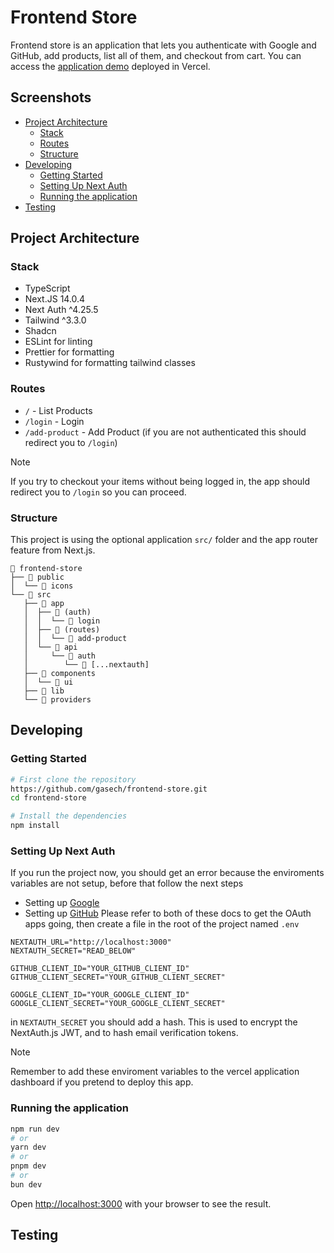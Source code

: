 # Frontend Store
Frontend store is an application that lets you authenticate with Google and GitHub, add products, list all of them, and checkout from cart. You can access the [application demo](https://frontend-store-xi.vercel.app/) deployed in Vercel. 

## Screenshots

<!-- vim-markdown-toc Marked -->

* [Project Architecture](#project-architecture)
  * [Stack](#stack)
  * [Routes](#routes)
  * [Structure](#structure)
* [Developing](#developing)
  * [Getting Started](#getting-started)
  * [Setting Up Next Auth](#setting-up-next-auth)
  * [Running the application](#running-the-application)
* [Testing](#testing)

<!-- vim-markdown-toc -->

## Project Architecture

### Stack
- TypeScript
- Next.JS 14.0.4
- Next Auth ^4.25.5
- Tailwind ^3.3.0
- Shadcn
- ESLint for linting
- Prettier for formatting 
- Rustywind for formatting tailwind classes

### Routes
- `/` - List Products
- `/login` - Login  
- `/add-product` - Add Product (if you are not authenticated this should redirect you to `/login`)

> [!NOTE]
> If you try to checkout your items without being logged in, the app should redirect you to `/login` so you can proceed.

### Structure
This project is using the optional application `src/` folder and the app router feature from Next.js.

```
📁 frontend-store
├── 📁 public
│  └── 📁 icons
└── 📁 src
   ├── 📁 app
   │  ├── 📁 (auth)
   │  │  └── 📁 login
   │  ├── 📁 (routes)
   │  │  └── 📁 add-product
   │  └── 📁 api
   │     └── 📁 auth
   │        └── 📁 [...nextauth]
   ├── 📁 components
   │  └── 📁 ui
   ├── 📁 lib
   └── 📁 providers
```

## Developing 
### Getting Started

```bash 
# First clone the repository
https://github.com/gasech/frontend-store.git
cd frontend-store

# Install the dependencies
npm install 
```

### Setting Up Next Auth 
If you run the project now, you should get an error because the enviroments variables are not setup, before that follow the next steps
- Setting up [Google](https://console.developers.google.com/apis/credentials)
- Setting up [GitHub](https://developer.github.com/apps/building-oauth-apps/authorizing-oauth-apps)
Please refer to both of these docs to get the OAuth apps going, then create a file in the root of the project named `.env`

```.env
NEXTAUTH_URL="http://localhost:3000" 
NEXTAUTH_SECRET="READ_BELOW"

GITHUB_CLIENT_ID="YOUR_GITHUB_CLIENT_ID"
GITHUB_CLIENT_SECRET="YOUR_GITHUB_CLIENT_SECRET"

GOOGLE_CLIENT_ID="YOUR_GOOGLE_CLIENT_ID"
GOOGLE_CLIENT_SECRET="YOUR_GOOGLE_CLIENT_SECRET"
```

in `NEXTAUTH_SECRET` you should add a hash. This is used to encrypt the NextAuth.js JWT, and to hash email verification tokens. 

> [!NOTE]
> Remember to add these enviroment variables to the vercel application dashboard if you pretend to deploy this app.

### Running the application
```bash
npm run dev
# or
yarn dev
# or
pnpm dev
# or
bun dev
```

Open [http://localhost:3000](http://localhost:3000) with your browser to see the result.

## Testing
